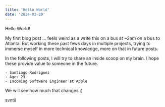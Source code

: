 ```yaml
---
title: 'Hello World'
date: '2024-03-20'
---
```


Hello World!


 My first blog post ... feels weird as a write this on a bus at ~2am on a bus to Atlanta. But working these past fews days in multiple projects, trying to immerse myself in more technical knowledge, more on that in future posts.

In the following posts, I will try to share an inside scoop on my brain. I hope these provide value to someone in the future. 

    - Santiago Rodriguez
    - Age: 23
    - Incoming Software Engineer at Apple

We will see how much that changes :)

svntii